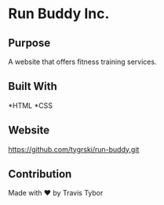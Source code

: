 # Run Buddy Inc.

## Purpose
A website that offers fitness training services.

## Built With
*HTML
*CSS

## Website
https://github.com/tygrski/run-buddy.git

## Contribution
Made with ❤️ by Travis Tybor
